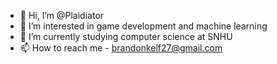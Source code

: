 - 👋 Hi, I’m @Plaidiator
- 👀 I’m interested in game development and machine learning
- 🌱 I’m currently studying computer science at SNHU
- 📫 How to reach me - brandonkelf27@gmail.com

<!---
Plaidiator/Plaidiator is a ✨ special ✨ repository because its `README.md` (this file) appears on your GitHub profile.
You can click the Preview link to take a look at your changes.
--->
